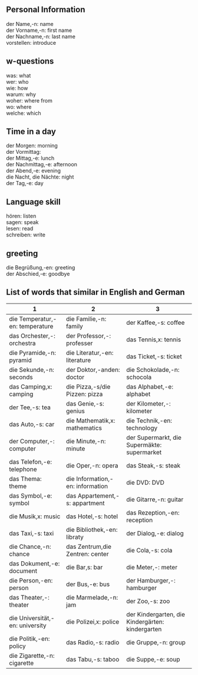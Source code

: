 ## Personal Information
der Name,-n: name <br>
der Vorname,-n: first name<br>
der Nachname,-n: last name<br>
vorstellen: introduce<br>


## w-questions
was: what<br>
wer: who<br>
wie: how<br>
warum: why<br>
woher: where from<br>
wo: where<br>
welche: which<br>

## Time in a day
der Morgen: morning<br>
der Vormittag: <br>
der Mittag,-e: lunch<br>
der Nachmittag,-e: afternoon<br>
der Abend,-e: evening<br>
die Nacht, die Nächte: night<br>
der Tag,-e: day<br>

## Language skill
hören: listen<br>
sagen: speak<br>
lesen: read<br>
schreiben: write<br>

## greeting
die Begrüßung,-en: greeting <br>
der Abschied,-e: goodbye<br>

## List of words that similar in English and German
|   1  | 2 |  3|
| -------- | ------- | ------- |
| die Temperatur,-en: temperature |  die Familie,-n: family  | der Kaffee,-s: coffee|
| das Orchester,-: orchestra |  der Professor,-: professer |   das Tennis,x: tennis|
| die Pyramide,-n: pyramid | die Literatur,-en: literature  | das Ticket,-s: ticket|
| die Sekunde,-n: seconds |   der Doktor,-anden: doctor  | die Schokolade,-n: schocola|
| das Camping,x: camping |  die Pizza,-s/die Pizzen: pizza | das Alphabet,-e: alphabet |
| der Tee,-s: tea |  das Genie,-s: genius | der Kilometer,-: kilometer |
| das Auto,-s: car|   die Mathematik,x: mathematics| die Technik,-en: technology |
| der Computer,-: computer|   die Minute,-n: minute  | der Supermarkt, die Supermäkte: supermarket |
| das Telefon,-e: telephone|   die Oper,-n: opera | das Steak,-s: steak |
| das Thema: theme  |   die Information,-en: information  | die DVD: DVD|
| das Symbol,-e: symbol |  das Appartement,-s: appartment  | die Gitarre,-n: guitar|
| die Musik,x: music |  das Hotel,-s: hotel |   das Rezeption,-en: reception|
| das Taxi,-s: taxi | die Bibliothek,-en: libraty  | der Dialog,-e: dialog|
| die Chance,-n: chance |   das Zentrum,die Zentren: center  | die Cola,-s: cola|
| das Dokument,-e: document |  die Bar,s: bar | die Meter,-: meter |
| die Person,-en: person<br> |  der Bus,-e: bus | der Hamburger,-: hamburger |
| das Theater,-: theater|   die Marmelade,-n: jam| der Zoo,-s: zoo |
| die Universität,-en: university|   die Polizei,x: police  | der Kindergarten, die Kindergärten: kindergarten |
| die Politik,-en: policy|   das Radio,-s: radio | die Gruppe,-n: group |
| die Zigarette,-n: cigarette| das Tabu,-s: taboo | die Suppe,-e: soup |















